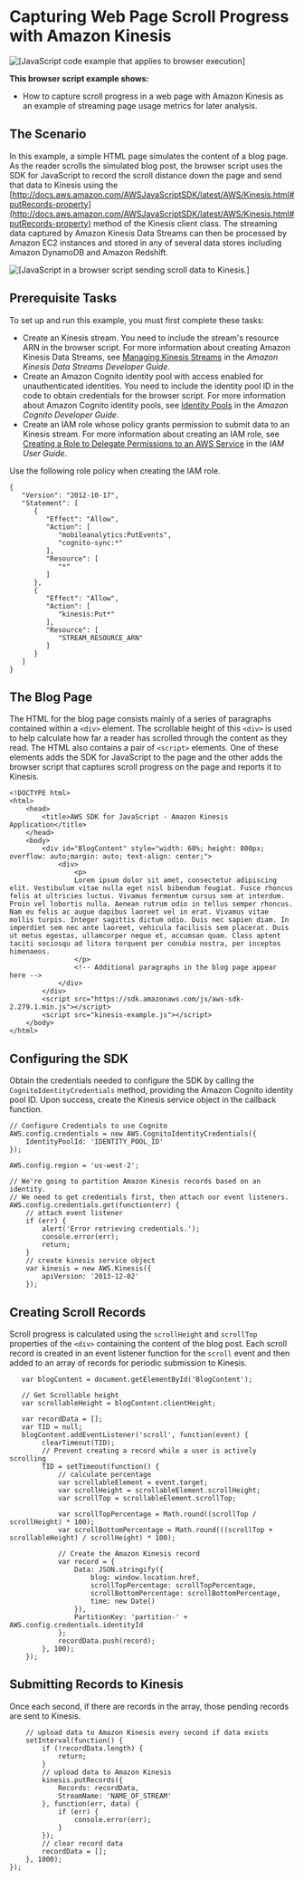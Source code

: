 # Capturing Web Page Scroll Progress with Amazon Kinesis<a name="kinesis-examples-capturing-page-scrolling"></a>

![\[JavaScript code example that applies to browser execution\]](http://docs.aws.amazon.com/sdk-for-javascript/v2/developer-guide/images/browsericon.png)

**This browser script example shows:**
+ How to capture scroll progress in a web page with Amazon Kinesis as an example of streaming page usage metrics for later analysis\.

## The Scenario<a name="kinesis-examples-capturing-page-scrolling-scenario"></a>

In this example, a simple HTML page simulates the content of a blog page\. As the reader scrolls the simulated blog post, the browser script uses the SDK for JavaScript to record the scroll distance down the page and send that data to Kinesis using the [http://docs.aws.amazon.com/AWSJavaScriptSDK/latest/AWS/Kinesis.html#putRecords-property](http://docs.aws.amazon.com/AWSJavaScriptSDK/latest/AWS/Kinesis.html#putRecords-property) method of the Kinesis client class\. The streaming data captured by Amazon Kinesis Data Streams can then be processed by Amazon EC2 instances and stored in any of several data stores including Amazon DynamoDB and Amazon Redshift\.

![\[JavaScript in a browser script sending scroll data to Kinesis.\]](http://docs.aws.amazon.com/sdk-for-javascript/v2/developer-guide/images/kinesis-examples.png)

## Prerequisite Tasks<a name="kinesis-examples-capturing-page-scrolling-prerequisites"></a>

To set up and run this example, you must first complete these tasks:
+ Create an Kinesis stream\. You need to include the stream's resource ARN in the browser script\. For more information about creating Amazon Kinesis Data Streams, see [Managing Kinesis Streams](http://docs.aws.amazon.com/streams/latest/dev/working-with-streams.html) in the *Amazon Kinesis Data Streams Developer Guide*\.
+ Create an Amazon Cognito identity pool with access enabled for unauthenticated identities\. You need to include the identity pool ID in the code to obtain credentials for the browser script\. For more information about Amazon Cognito identity pools, see [Identity Pools](http://docs.aws.amazon.com/cognito/latest/developerguide/identity-pools.html) in the *Amazon Cognito Developer Guide*\.
+ Create an IAM role whose policy grants permission to submit data to an Kinesis stream\. For more information about creating an IAM role, see [Creating a Role to Delegate Permissions to an AWS Service](http://docs.aws.amazon.com/IAM/latest/UserGuide/id_roles_create_for-service.html) in the *IAM User Guide*\.

Use the following role policy when creating the IAM role\.

```
{
   "Version": "2012-10-17",
   "Statement": [
      {
         "Effect": "Allow",
         "Action": [
            "mobileanalytics:PutEvents",
            "cognito-sync:*"
         ],
         "Resource": [
            "*"
         ]
      },
      {
         "Effect": "Allow",
         "Action": [
            "kinesis:Put*"
         ],
         "Resource": [
            "STREAM_RESOURCE_ARN"
         ]
      }
   ]
}
```

## The Blog Page<a name="kinesis-examples-capturing-page-scrolling-html"></a>

The HTML for the blog page consists mainly of a series of paragraphs contained within a `<div>` element\. The scrollable height of this `<div>` is used to help calculate how far a reader has scrolled through the content as they read\. The HTML also contains a pair of `<script>` elements\. One of these elements adds the SDK for JavaScript to the page and the other adds the browser script that captures scroll progress on the page and reports it to Kinesis\.

```
<!DOCTYPE html>
<html>
    <head>
        <title>AWS SDK for JavaScript - Amazon Kinesis Application</title>
    </head>
    <body>
        <div id="BlogContent" style="width: 60%; height: 800px; overflow: auto;margin: auto; text-align: center;">
            <div>
                <p>
                Lorem ipsum dolor sit amet, consectetur adipiscing elit. Vestibulum vitae nulla eget nisl bibendum feugiat. Fusce rhoncus felis at ultricies luctus. Vivamus fermentum cursus sem at interdum. Proin vel lobortis nulla. Aenean rutrum odio in tellus semper rhoncus. Nam eu felis ac augue dapibus laoreet vel in erat. Vivamus vitae mollis turpis. Integer sagittis dictum odio. Duis nec sapien diam. In imperdiet sem nec ante laoreet, vehicula facilisis sem placerat. Duis ut metus egestas, ullamcorper neque et, accumsan quam. Class aptent taciti sociosqu ad litora torquent per conubia nostra, per inceptos himenaeos.
                </p>
                <!-- Additional paragraphs in the blog page appear here -->
            </div>
        </div>
        <script src="https://sdk.amazonaws.com/js/aws-sdk-2.279.1.min.js"></script>
        <script src="kinesis-example.js"></script>
    </body>
</html>
```

## Configuring the SDK<a name="kinesis-examples-capturing-page-scrolling-configure-sdk"></a>

Obtain the credentials needed to configure the SDK by calling the `CognitoIdentityCredentials` method, providing the Amazon Cognito identity pool ID\. Upon success, create the Kinesis service object in the callback function\.

```
// Configure Credentials to use Cognito
AWS.config.credentials = new AWS.CognitoIdentityCredentials({
    IdentityPoolId: 'IDENTITY_POOL_ID'
});

AWS.config.region = 'us-west-2';
            
// We're going to partition Amazon Kinesis records based on an identity.
// We need to get credentials first, then attach our event listeners.
AWS.config.credentials.get(function(err) {
    // attach event listener
    if (err) {
        alert('Error retrieving credentials.');
        console.error(err);
        return;
    }
    // create kinesis service object
    var kinesis = new AWS.Kinesis({
        apiVersion: '2013-12-02'
    });
```

## Creating Scroll Records<a name="kinesis-examples-capturing-page-scrolling-create-records"></a>

Scroll progress is calculated using the `scrollHeight` and `scrollTop` properties of the `<div>` containing the content of the blog post\. Each scroll record is created in an event listener function for the `scroll` event and then added to an array of records for periodic submission to Kinesis\.

```
   var blogContent = document.getElementById('BlogContent');

   // Get Scrollable height
   var scrollableHeight = blogContent.clientHeight;

   var recordData = [];
   var TID = null;
   blogContent.addEventListener('scroll', function(event) {
        clearTimeout(TID);
        // Prevent creating a record while a user is actively scrolling
        TID = setTimeout(function() {
            // calculate percentage
            var scrollableElement = event.target;
            var scrollHeight = scrollableElement.scrollHeight;
            var scrollTop = scrollableElement.scrollTop;

            var scrollTopPercentage = Math.round((scrollTop / scrollHeight) * 100);
            var scrollBottomPercentage = Math.round(((scrollTop + scrollableHeight) / scrollHeight) * 100);

            // Create the Amazon Kinesis record
            var record = {
                Data: JSON.stringify({
                    blog: window.location.href,
                    scrollTopPercentage: scrollTopPercentage,
                    scrollBottomPercentage: scrollBottomPercentage,
                    time: new Date()
                }),
                PartitionKey: 'partition-' + AWS.config.credentials.identityId
            };
            recordData.push(record);
        }, 100);
    });
```

## Submitting Records to Kinesis<a name="kinesis-examples-capturing-page-scrolling-submit-records"></a>

Once each second, if there are records in the array, those pending records are sent to Kinesis\.

```
    // upload data to Amazon Kinesis every second if data exists
    setInterval(function() {
        if (!recordData.length) {
            return;
        }
        // upload data to Amazon Kinesis
        kinesis.putRecords({
            Records: recordData,
            StreamName: 'NAME_OF_STREAM'
        }, function(err, data) {
            if (err) {
                console.error(err);
            }
        });
        // clear record data
        recordData = [];
    }, 1000);
});
```
